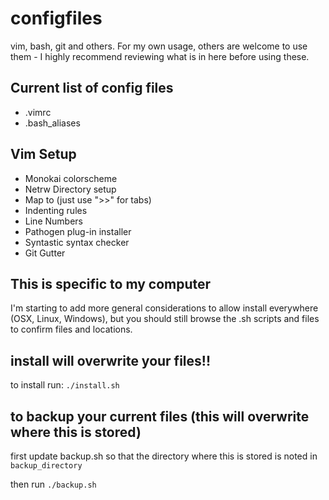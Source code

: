 # configfiles
vim, bash, git and others.
For my own usage, others are welcome to use them - I highly recommend reviewing what is in here before using these.

## Current list of config files
* .vimrc
* .bash_aliases

## Vim Setup
* Monokai colorscheme
* Netrw Directory setup
* Map <Tab> to <Esc> (just use ">>" for tabs)
* Indenting rules
* Line Numbers
* Pathogen plug-in installer
* Syntastic syntax checker
* Git Gutter


## This is specific to my computer
I'm starting to add more general considerations to allow install everywhere (OSX, Linux, Windows), but you should still browse the .sh scripts and files to confirm files and locations.

## install will overwrite your files!!
to install run:  `./install.sh`

## to backup your current files (this will overwrite where this is stored)
first update backup.sh so that the directory where this is stored is noted in `backup_directory`

then run `./backup.sh`
